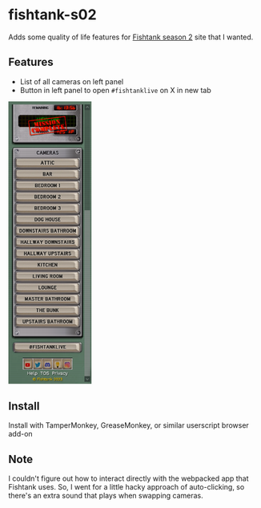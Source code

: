 # fishtank-s02

Adds some quality of life features for [Fishtank season 2](https://www.fishtank.live/) site that I wanted.

## Features

- List of all cameras on left panel
- Button in left panel to open `#fishtanklive` on X in new tab

<img src="images/cam-list.png" alt="camera list" width="33%" height="33%"/>

## Install

Install with TamperMonkey, GreaseMonkey, or similar userscript browser add-on

## Note

I couldn't figure out how to interact directly with the webpacked app that Fishtank uses.
So, I went for a little hacky approach of auto-clicking, so there's an extra sound that plays when swapping cameras.
